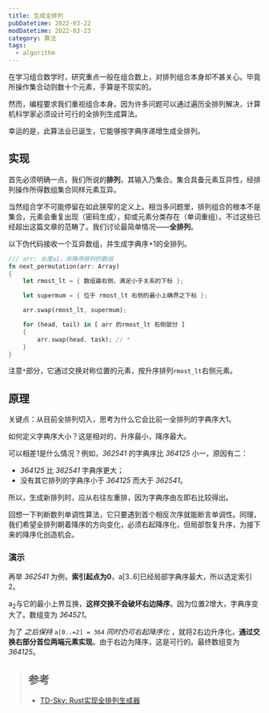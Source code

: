 ```yaml
---
title: 生成全排列
pubDatetime: 2022-03-22
modDatetime: 2022-03-23
category: 算法
tags:
  - algorithm
---
```


在学习组合数学时，研究重点一般在组合数上，对排列组合本身却不甚关心。毕竟所操作集合动则数十个元素，手算是不现实的。

然而，编程要求我们重视组合本身。因为许多问题可以通过遍历全排列解决，计算机科学家必须设计可行的全排列生成算法。

幸运的是，此算法业已诞生，它能够按字典序递增生成全排列。



## 实现

首先必须明确一点，我们所说的**排列**，其输入乃集合。集合具备元素互异性，经排列操作所得数组集合同样元素互异。

当然组合学不可能停留在如此狭窄的定义上。相当多问题里，排列组合的根本不是集合，元素会重复出现（密码生成），抑或元素分类存在（单词重组）。不过这些已经超出这篇文章的范畴了。我们讨论最简单情况——**全排列**。

以下伪代码接收一个互异数组，并生成字典序+1的全排列。

```rust
/// arr: 长度≥1，非降序排列的数组
fn next_permutation(arr: Array)
{
    let rmost_lt = { 数组最右侧，满足小于关系的下标 };

    let supermum = { 位于 rmost_lt 右侧的最小上确界之下标 };

    arr.swap(rmost_lt, supermum);

    for (head, tail) in [ arr 的rmost_lt 右侧部分 ]
    {
        arr.swap(head, task); // *
    }
}
```

注意`*`部分，它通过交换对称位置的元素，按升序排列`rmost_lt`右侧元素。



## 原理

关键点：从目前全排列切入，思考为什么它会比前一全排列的字典序大1。

如何定义字典序大小？这是相对的，升序最小，降序最大。

可以相差1是什么情况？例如，*362541* 的字典序比 *364125* 小一，原因有二：

- *364125* 比 *362541* 字典序更大；
- 没有其它排列的字典序小于 *364125* 而大于 *362541*。

所以，生成新排列时，应从右往左重排，因为字典序由左即右比较得出。

回想一下判断数列单调性算法，它只要遇到首个相反次序就能断言单调性。同理，我们希望全排列朝着降序的方向变化，必须右起降序化，但局部恢复升序，为接下来的降序化创造机会。

### 演示

再举 *362541* 为例，**索引起点为0**，a[3..6]已经局部字典序最大，所以选定索引2。

a<sub>2</sub>与它的最小上界互换，**这样交换不会破坏右边降序**。因为位置2增大，字典序变大了。数组变为 *364521*。

为了 *之后保持* `a[0..=2] = 364` *同时仍可右起降序化* ，就将2右边升序化，**通过交换右部分首位两端元素实现**。由于右边为降序，这是可行的。最终数组变为 *364125*。



> ## 参考
>
> - [TD-Sky: Rust实现全排列生成器](https://github.com/TD-Sky/run-algorithm/blob/main/combinatorics/src/permutation.rs)
